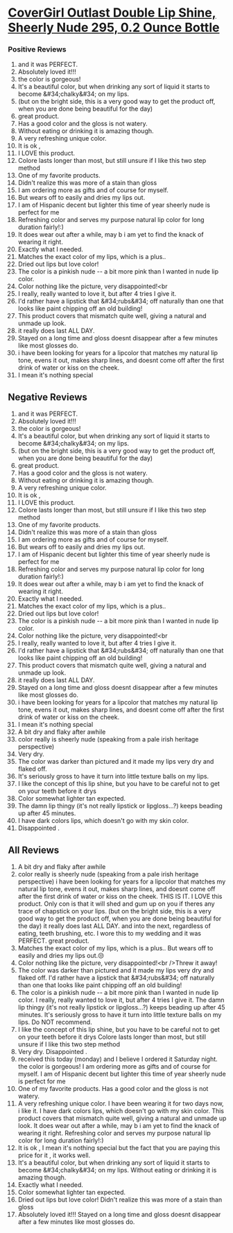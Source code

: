 # [CoverGirl Outlast Double Lip Shine, Sheerly Nude 295, 0.2 Ounce Bottle](https://products.checkmycream.com/products/CoverGirl-Outlast-Double-Lip-Shine-Sheerly-Nude-295-0.2-Ounce-Bottle.html)

### Positive Reviews

<ol>
      <li>and it was PERFECT.  </li>
      <li>Absolutely loved it!!!</li>
      <li>the color is gorgeous!</li>
      <li>It&#x27;s a beautiful color, but when drinking any sort of liquid it starts to become &amp;#34;chalky&amp;#34; on my lips.</li>
      <li>(but on the bright side, this is a very good way to get the product off, when you are done being beautiful for the day)  </li>
      <li>great product.</li>
      <li>Has a good color and the gloss is not watery.</li>
      <li>Without eating or drinking it is amazing though.</li>
      <li>A very refreshing unique color.</li>
      <li>It is ok ,</li>
      <li>I LOVE this product.  </li>
      <li>Colore lasts longer than most, but still unsure if I like this two step method</li>
      <li>One of my favorite products.</li>
      <li>Didn&#x27;t realize this was more of a stain than gloss</li>
      <li>I am ordering more as gifts and of course for myself.</li>
      <li>But wears off to easily and dries my lips out.</li>
      <li>I am of Hispanic decent but lighter this time of year sheerly nude is perfect for me</li>
      <li>Refreshing color and serves my purpose natural lip color for long duration fairly!:)</li>
      <li>It does wear out after a while, may b i am yet to find the knack of wearing it right.</li>
      <li>Exactly what I needed.</li>
      <li>Matches the exact color of my lips, which is a plus..</li>
      <li>Dried out lips but love color!</li>
      <li>The color is a pinkish nude -- a bit more pink than I wanted in nude lip color.</li>
      <li>Color nothing like the picture,  very disappointed!&lt;br</li>
      <li>I really, really wanted to love it, but after 4 tries I give it.</li>
      <li>I&#x27;d rather have a lipstick that &amp;#34;rubs&amp;#34; off naturally than one that looks like paint chipping off an old building!</li>
      <li>This product covers that mismatch quite well, giving a natural and unmade up look.</li>
      <li>it really does last ALL DAY.  </li>
      <li>Stayed on a long time and gloss doesnt disappear after a few minutes like most glosses do.</li>
      <li>i have been looking for years for a lipcolor that matches my natural lip tone, evens it out, makes sharp lines, and doesnt come off after the first drink of water or kiss on the cheek.  </li>
      <li>I mean it&#x27;s nothing special</li>
</ol>


<h2>Negative Reviews</h2>
<ol>
<li> and it was PERFECT.  </li>
<li> Absolutely loved it!!!</li>
<li> the color is gorgeous!</li>
<li> It&#x27;s a beautiful color, but when drinking any sort of liquid it starts to become &amp;#34;chalky&amp;#34; on my lips.</li>
<li> (but on the bright side, this is a very good way to get the product off, when you are done being beautiful for the day)  </li>
<li> great product.</li>
<li> Has a good color and the gloss is not watery.</li>
<li> Without eating or drinking it is amazing though.</li>
<li> A very refreshing unique color.</li>
<li> It is ok ,</li>
<li> I LOVE this product.  </li>
<li> Colore lasts longer than most, but still unsure if I like this two step method</li>
<li> One of my favorite products.</li>
<li> Didn&#x27;t realize this was more of a stain than gloss</li>
<li> I am ordering more as gifts and of course for myself.</li>
<li> But wears off to easily and dries my lips out.</li>
<li> I am of Hispanic decent but lighter this time of year sheerly nude is perfect for me</li>
<li> Refreshing color and serves my purpose natural lip color for long duration fairly!:)</li>
<li> It does wear out after a while, may b i am yet to find the knack of wearing it right.</li>
<li> Exactly what I needed.</li>
<li> Matches the exact color of my lips, which is a plus..</li>
<li> Dried out lips but love color!</li>
<li> The color is a pinkish nude -- a bit more pink than I wanted in nude lip color.</li>
<li> Color nothing like the picture,  very disappointed!&lt;br</li>
<li> I really, really wanted to love it, but after 4 tries I give it.</li>
<li> I&#x27;d rather have a lipstick that &amp;#34;rubs&amp;#34; off naturally than one that looks like paint chipping off an old building!</li>
<li> This product covers that mismatch quite well, giving a natural and unmade up look.</li>
<li> it really does last ALL DAY.  </li>
<li> Stayed on a long time and gloss doesnt disappear after a few minutes like most glosses do.</li>
<li> i have been looking for years for a lipcolor that matches my natural lip tone, evens it out, makes sharp lines, and doesnt come off after the first drink of water or kiss on the cheek.  </li>
<li> I mean it&#x27;s nothing special</li>
<li> A bit dry and flaky after awhile</li>
<li> color really is sheerly nude (speaking from a pale irish heritage perspective)</li>
<li> Very dry.</li>
<li> The color was darker than pictured and it made my lips very dry and flaked off.  </li>
<li> It&#x27;s seriously gross to have it turn into little texture balls on my lips.</li>
<li> I like the concept of this lip shine, but you have to be careful not to get on your teeth before it drys  </li>
<li> Color somewhat lighter tan expected.</li>
<li> The damn lip thingy (it&#x27;s not really lipstick or lipgloss...?) keeps beading up after 45 minutes.</li>
<li> I have dark colors lips, which doesn&#x27;t go with my skin color.</li>
<li> Disappointed .</li>
</ol>

<h2>All Reviews</h2>

<ol>
    <li> A bit dry and flaky after awhile</li>
    <li> color really is sheerly nude (speaking from a pale irish heritage perspective) i have been looking for years for a lipcolor that matches my natural lip tone, evens it out, makes sharp lines, and doesnt come off after the first drink of water or kiss on the cheek.  THIS IS IT.  I LOVE this product.  Only con is that it will shed and gum up on you if theres any trace of chapstick on your lips.  (but on the bright side, this is a very good way to get the product off, when you are done being beautiful for the day)  it really does last ALL DAY.  and into the next, regardless of eating, teeth brushing, etc.  I wore this to my wedding and it was PERFECT.  great product.</li>
    <li> Matches the exact color of my lips, which is a plus.. But wears off to easily and dries my lips out.😒</li>
    <li> Color nothing like the picture,  very disappointed!&lt;br /&gt;Threw it away!</li>
    <li> The color was darker than pictured and it made my lips very dry and flaked off.  I&#x27;d rather have a lipstick that &amp;#34;rubs&amp;#34; off naturally than one that looks like paint chipping off an old building!</li>
    <li> The color is a pinkish nude -- a bit more pink than I wanted in nude lip color. I really, really wanted to love it, but after 4 tries I give it. The damn lip thingy (it&#x27;s not really lipstick or lipgloss...?) keeps beading up after 45 minutes. It&#x27;s seriously gross to have it turn into little texture balls on my lips. Do NOT recommend.</li>
    <li> I like the concept of this lip shine, but you have to be careful not to get on your teeth before it drys  Colore lasts longer than most, but still unsure if I like this two step method</li>
    <li> Very dry. Disappointed .</li>
    <li> received this today (monday) and I believe I ordered it Saturday night. the color is gorgeous! I am ordering more as gifts and of course for myself. I am of Hispanic decent but lighter this time of year sheerly nude is perfect for me</li>
    <li> One of my favorite products. Has a good color and the gloss is not watery.</li>
    <li> A very refreshing unique color. I have been wearing it for two days now, i like it. I have dark colors lips, which doesn&#x27;t go with my skin color. This product covers that mismatch quite well, giving a natural and unmade up look. It does wear out after a while, may b i am yet to find the knack of wearing it right. Refreshing color and serves my purpose natural lip color for long duration fairly!:)</li>
    <li> It is ok , I mean it&#x27;s nothing special but the fact that you are paying this price for it , it works well.</li>
    <li> It&#x27;s a beautiful color, but when drinking any sort of liquid it starts to become &amp;#34;chalky&amp;#34; on my lips. Without eating or drinking it is amazing though.</li>
    <li> Exactly what I needed.</li>
    <li> Color somewhat lighter tan expected.</li>
    <li> Dried out lips but love color! Didn&#x27;t realize this was more of a stain than gloss</li>
    <li> Absolutely loved it!!! Stayed on a long time and gloss doesnt disappear after a few minutes like most glosses do.</li>
</ol>




